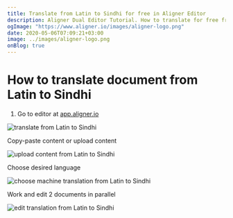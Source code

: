 ```yaml
---
title: Translate from Latin to Sindhi for free in Aligner Editor
description: Aligner Dual Editor Tutorial. How to translate for free from Latin to Sindhi. Aligner is multilingual document management platform. 
ogImage: "https://www.aligner.io/images/aligner-logo.png"
date: 2020-05-06T07:09:21+03:00
image: ../images/aligner-logo.png
onBlog: true
---
```


# How to translate document from Latin to Sindhi

1. Go to editor at [app.aligner.io](https://app.aligner.io "Aligner App web page")

![translate from Latin to Sindhi](../aligner-blank-editor.png "translate from Latin to Sindhi")

Copy-paste content or upload content

![upload content from Latin to Sindhi](../aligner-uploaded-document.png "upload content from Latin to Sindhi")

Choose desired language

![choose machine translation from Latin to Sindhi](../aligner-language-dropdown.png "choose machine translation from Latin to Sindhi")

Work and edit 2 documents in parallel

![edit translation from Latin to Sindhi](../aligner-double-sitded-editor.png "edit translation from Latin to Sindhi")

